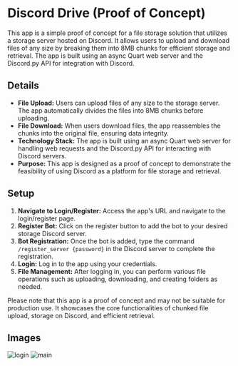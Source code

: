 # Discord Drive (Proof of Concept)

This app is a simple proof of concept for a file storage solution that utilizes a storage server hosted on Discord. It allows users to upload and download files of any size by breaking them into 8MB chunks for efficient storage and retrieval. The app is built using an async Quart web server and the Discord.py API for integration with Discord.

## Details

- **File Upload:** Users can upload files of any size to the storage server. The app automatically divides the files into 8MB chunks before uploading.
- **File Download:** When users download files, the app reassembles the chunks into the original file, ensuring data integrity.
- **Technology Stack:** The app is built using an async Quart web server for handling web requests and the Discord.py API for interacting with Discord servers.
- **Purpose:** This app is designed as a proof of concept to demonstrate the feasibility of using Discord as a platform for file storage and retrieval.

## Setup

1. **Navigate to Login/Register:** Access the app's URL and navigate to the login/register page.
2. **Register Bot:** Click on the register button to add the bot to your desired storage Discord server.
3. **Bot Registration:** Once the bot is added, type the command `/register_server {password}` in the Discord server to complete the registration.
4. **Login:** Log in to the app using your credentials.
5. **File Management:** After logging in, you can perform various file operations such as uploading, downloading, and creating folders as needed.

Please note that this app is a proof of concept and may not be suitable for production use. It showcases the core functionalities of chunked file upload, storage on Discord, and efficient retrieval.

## Images
![login](https://cdn.discordapp.com/attachments/1138939435044573378/1146385319869038643/image.png)
![main](https://cdn.discordapp.com/attachments/1138939435044573378/1146383670618378280/image.png)
